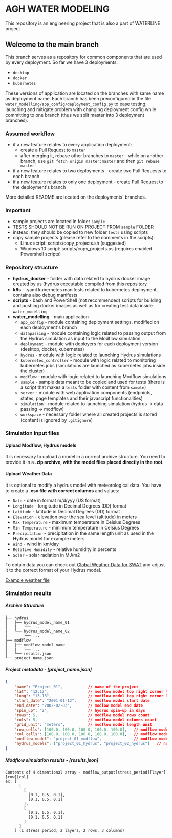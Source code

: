 # AGH WATER MODELING
This repository is an engineering project that is also a part of WATERLINE project

## Welcome to the main branch
This branch serves as a repository for common components that are used by every deployment. 
So far we have 3 deployments:
* `desktop`
* `docker`
* `kubernetes`

These versions of application are located on the branches with same name as deployment name.
Each branch has been preconfigured in the file `water_modelling/app_config/deployment_config.py`
to ease testing, launching and mitigate problem with changing deployment config while committing 
to one branch (thus we split master into 3 deployment branches).

### Assumed workflow
* if a new feature relates to every application deployment:
  + create a Pull Request to `master`
  + after merging it, rebase other branches to `master`  - while on another branch,
  use `git fetch origin master:master` and then `git rebase master`
* if a new feature relates to two deployments - create two Pull Requests to each branch
* if a new feature relates to only one deployment - create Pull Request to the deployment's branch

More detailed README are located on the deployments' branches.
### Important
* sample projects are located in folder `sample`
* TESTS SHOULD NOT BE RUN ON PROJECT FROM `sample` FOLDER
* instead, they should be copied to new folder `tests` using scripts
* copy sample projects (please refer to the comments in the scripts):
    + Linux script: scripts/copy_projects.sh (suggested)
    + Windows 10 script: scripts/copy_projects.ps (requires enabled Powershell scripts)

### Repository structure
* **hydrus_docker** - folder with data related to hydrus docker image created by us (hydrus executable compiled
from this [repository](https://github.com/AgriHarmony/HYDRUS-1-D-gfortran)
* **k8s** - .yaml kubernetes manifests related to kubernetes deployment, contains also debug manifests
* **scripts** - bash and PowerShell (not recommended) scripts for building and pushing docker images as well 
as for creating test data inside `water_modelling`
* **water_modelling** - main application
  + `app_config` - module containing deployment settings, modified on each deployment's branch
  + `datapassing` - module containing logic related to passing output from the Hydrus simulation 
  as input to the Modflow simulation 
  + `deployment` - module with deployers for each deployment version (desktop, docker, kubernetes)
  + `hydrus` - module with logic related to launching Hydrus simulations
  + `kubernetes_controller` - module with logic related to monitoring kubernetes jobs (simulations are 
  launched as kubernetes jobs inside the cluster)
  + `modflow` - module with logic related to launching Modflow simulations
  + `sample` - sample data meant to be copied and used for tests (there is a script that makes a `tests` folder 
  with content from `sample`)
  + `server` - module with web application components (endpoints, states, page templates and their javascript
  functionalities)
  + `simulation` - module related to launching simulation (hydrus -> data passing -> modflow)
  + `workspace` - necessary folder where all created projects is stored (content is ignored by `.gitignore`)

### Simulation input files
#### Upload Modflow, Hydrus models
It is necessary to upload a model in a correct archive structure.
You need to provide it in a **.zip archive, with the model files placed directly in the root**.
#### Upload Weather Data
It is optional to modify a hydrus model with meteorological data. 
You have to create a **.csv file with correct columns** and values:
* `Date` - date in format m/d/yyy (US format)
* `Longitude` - longitude in Decimal Degrees (DD) format
* `Latitude` - latitude in Decimal Degrees (DD) format
* `Elevation` - elevation over the sea level (altitude) in meters
* `Max Temperature` - maximum temperature in Celsius Degrees
* `Min Temperature` - minimum temperature in Celsius Degrees
* `Precipitation` - precipitation in the same length unit as used in the Hydrus model for example meters
* `Wind` - wind in km/day
* `Relative Humidity` - relative humidity in percents
* `Solar` - solar radiation in MJ/m2

To obtain data you can check out 
[Global Weather Data for SWAT](https://globalweather.tamu.edu) and adjust it to the correct format of your Hydrus model.

[Example weather file](water_modelling/sample/weather_data/weatherdata.csv)

### Simulation results
##### Archive Structure
```
├── hydrus
│   ├── hydrus_model_name_01
│   |   └── ...
|   └── hydrus_model_name_02
│       └── ...
├── modflow
│   ├── modflow_model_name
│   |   └── ...
│   └── results.json
└── project_name.json
```

##### Project metadata - *[project_name.json]*
```json
{
    "name": "Project_01",           // name of the project
    "lat": "12.12",                 // modflow model top right corner latitude
    "long": "13.13",                // modflow model top right corner longitude
    "start_date": "2001-01-12",     // modflow model start date
    "end_date": "2002-02-03",       // modlow model end date 
    "spin_up": "2",                 // hydrus spin-up in days
    "rows": 5,                      // modflow model rows count
    "cols": 5,                      // modflow model columns count
    "grid_unit": "meters",          // modflow model length unit
    "row_cells": [100.0, 100.0, 100.0, 100.0, 100.0],   // modflow model cell width along rows (given in the grid unit)
    "col_cells": [100.0, 100.0, 100.0, 100.0, 100.0],   // modflow model cell width along columns (given in the grid unit)
    "modflow_model": "project_01_modflow",              // modflow model name
    "hydrus_models": ["project_01_hydrus", "project_02_hydrus"]   // names of the hydrus models
}
```

##### Modflow simulation results - *[results.json]*
```
Contents of 4 dimentional array - modflow_output[stress_period][layer][row][col]
ex. [
      [
        [ 
          [0.1, 0.5, 0.1], 
          [0.1, 0.5, 0.1] 
        ],
        [ 
          [0.1, 0.5, 0.1],
          [0.1, 0.5, 0.1] 
        ]
      ]
    ] (1 stress period, 2 layers, 2 rows, 3 columns)
```